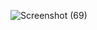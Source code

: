 ![Screenshot (69)](https://github.com/MDRifatkhan333/Ostad_Assignment6/assets/67112433/713adcb3-98f9-4ca5-9359-2df06a24c0e8)
